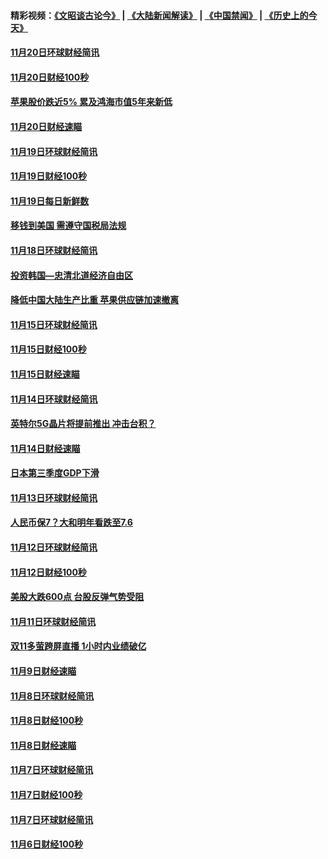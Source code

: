 #### 精彩视频：[《文昭谈古论今》](https://github.com/gfw-breaker/wenzhao/blob/master/README.md?t=11212133) | [《大陆新闻解读》](https://github.com/gfw-breaker/ntdtv-comedy/blob/master/README.md?t=11212133) | [《中国禁闻》](https://github.com/gfw-breaker/ntdtv-news/blob/master/README.md?t=11212133) | [《历史上的今天》](https://github.com/gfw-breaker/today-in-history/blob/master/README.md?t=11212133) 

#### [11月20日环球财经简讯](../pages/news208/a1400248.md?t=11212133) 

#### [11月20日财经100秒](../pages/news208/a1400231.md?t=11212133) 

#### [苹果股价跌近5% 累及鸿海市值5年来新低](../pages/news208/a1400185.md?t=11212133) 

#### [11月20日财经速瞄](../pages/news208/a1400144.md?t=11212133) 

#### [11月19日环球财经简讯](../pages/news208/a1400102.md?t=11212133) 

#### [11月19日财经100秒](../pages/news208/a1400084.md?t=11212133) 

#### [11月19日每日新鲜数](../pages/news208/a1399985.md?t=11212133) 

#### [移钱到美国 需遵守国税局法规](../pages/news208/a1399928.md?t=11212133) 

#### [11月18日环球财经简讯](../pages/news208/a1399951.md?t=11212133) 

#### [投资韩国—忠清北道经济自由区](../pages/news208/a1399857.md?t=11212133) 

#### [降低中国大陆生产比重 苹果供应链加速撤离](../pages/news208/a1399810.md?t=11212133) 

#### [11月15日环球财经简讯](../pages/news208/a1399607.md?t=11212133) 

#### [11月15日财经100秒](../pages/news208/a1399597.md?t=11212133) 

#### [11月15日财经速瞄](../pages/news208/a1399510.md?t=11212133) 

#### [11月14日环球财经简讯](../pages/news208/a1399463.md?t=11212133) 

#### [英特尔5G晶片将提前推出 冲击台积？](../pages/news208/a1399449.md?t=11212133) 

#### [11月14日财经速瞄](../pages/news208/a1399351.md?t=11212133) 

#### [日本第三季度GDP下滑](../pages/news208/a1399321.md?t=11212133) 

#### [11月13日环球财经简讯](../pages/news208/a1399307.md?t=11212133) 

#### [人民币保7？大和明年看跌至7.6](../pages/news208/a1399186.md?t=11212133) 

#### [11月12日环球财经简讯](../pages/news208/a1399165.md?t=11212133) 

#### [11月12日财经100秒](../pages/news208/a1399159.md?t=11212133) 

#### [美股大跌600点 台股反弹气势受阻](../pages/news208/a1399118.md?t=11212133) 

#### [11月11日环球财经简讯](../pages/news208/a1399019.md?t=11212133) 

#### [双11多萤跨屏直播 1小时内业绩破亿](../pages/news208/a1399006.md?t=11212133) 

#### [11月9日财经速瞄](../pages/news208/a1398742.md?t=11212133) 

#### [11月8日环球财经简讯](../pages/news208/a1398716.md?t=11212133) 

#### [11月8日财经100秒](../pages/news208/a1398701.md?t=11212133) 

#### [11月8日财经速瞄](../pages/news208/a1398608.md?t=11212133) 

#### [11月7日环球财经简讯](../pages/news208/a1398563.md?t=11212133) 

#### [11月7日财经100秒](../pages/news208/a1398546.md?t=11212133) 

#### [11月7日环球财经简讯](../pages/news208/a1398431.md?t=11212133) 

#### [11月6日财经100秒](../pages/news208/a1398407.md?t=11212133) 

